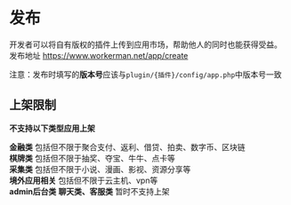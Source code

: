 # 发布

开发者可以将自有版权的插件上传到应用市场，帮助他人的同时也能获得受益。
发布地址 https://www.workerman.net/app/create

注意：发布时填写的**版本号**应该与`plugin/{插件}/config/app.php`中版本号一致

## 上架限制
**不支持以下类型应用上架**

**金融类** 包括但不限于聚合支付、返利、借贷、拍卖、数字币、区块链  
**棋牌类** 包括但不限于抽奖、夺宝、牛牛、点卡等  
**采集类** 包括但不限于小说、漫画、影视、资源分享等  
**境外应用相关** 包括但不限于云主机、vpn等  
**admin后台类** 
**聊天类、客服类** 暂时不支持上架
